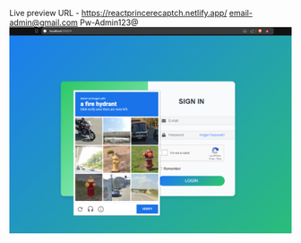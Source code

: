 Live preview URL - https://reactprincerecaptch.netlify.app/
email-admin@gmail.com
Pw-Admin123@
![alt text](image.png)
